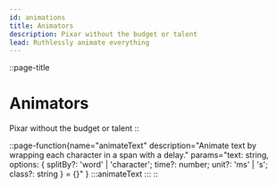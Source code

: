 ```yaml
---
id: animations
title: Animators
description: Pixar without the budget or talent
lead: Ruthlessly animate everything
---
```

::page-title
# Animators
Pixar without the budget or talent
::

::page-function{name="animateText" description="Animate text by wrapping each character in a span with a delay." params="text: string, options: { splitBy?: 'word' | 'character'; time?: number; unit?: 'ms' | 's'; class?: string } = {}" }
:::animateText
:::
::

